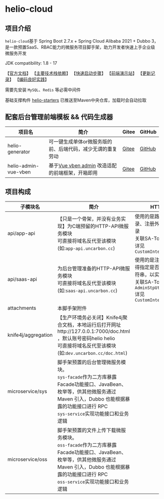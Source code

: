 # helio-cloud

## 项目介绍

`helio-cloud`基于 Spring Boot 2.7.x + Spring Cloud Alibaba 2021 + Dubbo 3，是一款预置SaaS、RBAC能力的微服务项目脚手架，助力开发者快速上手企业级微服务开发

JDK compatibility: 1.8 - 17

【[官方文档](https://helio.uncarbon.cc/)】
【[主要技术栈依赖](https://helio.uncarbon.cc/#/i18n/zh-CN/helio-starters/dependencies)】
【[快速启动步骤](https://helio.uncarbon.cc/#/i18n/zh-CN/helio-cloud/quick-start)】
【[前端演示站](https://helio-demo.uncarbon.cc/)】
【[更新记录](https://helio.uncarbon.cc/#/i18n/zh-CN/appendix/change-log)】
【[编码良好实践](https://helio.uncarbon.cc/#/i18n/zh-CN/experience/good-practices)】

需要先安装 `MySQL`、`Redis` 等必需中间件

基础支撑构件 [helio-starters](https://github.com/uncarbon97/helio-starters) 已推送至Maven中央仓库，加载时会自动拉取

## 配套后台管理前端模板 && 代码生成器
| 项目名                  | 简介                                                                          | Gitee                                                      | GitHub                                                       |
|----------------------|-----------------------------------------------------------------------------|------------------------------------------------------------|--------------------------------------------------------------|
| helio-generator      | 可一键生成单体or微服务版的前、后端代码，减少无谓的重复劳动                                              | [Gitee](https://gitee.com/uncarbon97/helio-generator)      | [GitHub](https://github.com/uncarbon97/helio-generator)      |
| helio-admin-vue-vben | 基于[Vue vben admin](https://github.com/anncwb/vue-vben-admin) 改造适配的前端框架，开箱即用 | [Gitee](https://gitee.com/uncarbon97/helio-admin-vue-vben) | [GitHub](https://github.com/uncarbon97/helio-admin-vue-vben) |

## 项目构成
| 子模块名                | 简介                                                                                                                                        | HTTP 路由安全设计                                                                                                       |
|---------------------|-------------------------------------------------------------------------------------------------------------------------------------------|-------------------------------------------------------------------------------------------------------------------|
| api/app-api         | 【只是一个骨架，并没有业务实现】为C端预留的HTTP-API微服务模块 <br> 可直接将域名反代至该模块(如:`app-api.uncarbon.cc`)                                                            | 使用的是路由拦截鉴权，即除登录、注册外几乎所有接口都需要登录<br>关联SA-Token Util：`StpUtil`<br>详见`CustomInterceptorConfiguration`                 |
| api/saas-api        | 为后台管理准备的HTTP-API微服务模块 <br> 可直接将域名反代至该模块(如:`saas-api.uncarbon.cc`)                                                                         | 使用的是注解鉴权，即所有接口都得指定是否需要登录或权限标识字符串，以实现细粒度鉴权<br>关联SA-Token Util：`AdminStpUtil`<br>详见`CustomInterceptorConfiguration` |
| attachments         | 本脚手架附件                                                                                                                                    |
| knife4j/aggregation | 【生产环境务必关闭】Knife4j聚合文档，本地运行后打开网址http://127.0.0.1:7000/doc.html ，默认账号密码helio helio <br> 可直接将域名反代至该模块(如:`dev.uncarbon.cc/doc.html`)          |
| microservice/sys    | 脚手架预置的后台管理微服务模块。 <br> `sys-facade`作为二方库暴露Facade功能接口、JavaBean、枚举等，供其他微服务通过 Maven 引入，Dubbo 也能根据暴露的功能接口进行 RPC<br> `sys-service`实现功能接口和业务逻辑   |
| microservice/oss    | 脚手架预置的文件上传下载微服务模块。 <br> `oss-facade`作为二方库暴露Facade功能接口、JavaBean、枚举等，供其他微服务通过 Maven 引入，Dubbo 也能根据暴露的功能接口进行 RPC<br> `oss-service`实现功能接口和业务逻辑 |
